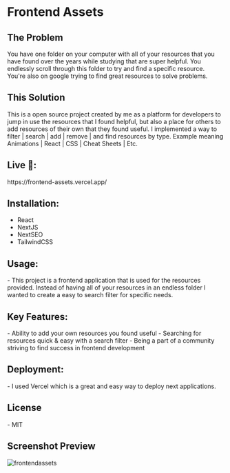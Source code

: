 <h1>Frontend Assets</h1>
<h2>The Problem</h2>
You have one folder on your computer with all of your resources that you have found over the years while studying that are super helpful. You endlessly scroll through this folder to try and find a specific resource. You're also on google trying to find great resources to solve problems.

<h2>This Solution</h2>
This is a open source project created by me as a platform for developers to jump in use the resources that I found helpful, but also a place for others to add resources of their own that they found useful. I implemented a way to filter | search | add | remove | and find resources by type. Example meaning Animations | React | CSS | Cheat Sheets | Etc. 


<h2>Live 🔗:</h2> https://frontend-assets.vercel.app/


<h2>Installation:</h2>
<ul>
  <li>React</li>
  <li>NextJS</li>
  <li>NextSEO</li>
  <li>TailwindCSS</li>
  </ul>
<h2>Usage:</h3>
  - This project is a frontend application that is used for the resources provided. Instead of having all of your resources in an endless folder I wanted to create a easy to search filter for specific needs.

<h2>Key Features:</h2>
  - Ability to add your own resources you found useful
  - Searching for resources quick & easy with a search filter
  - Being a part of a community striving to find success in frontend development

<h2>Deployment:</h2>
  - I used Vercel which is a great and easy way to deploy next applications.

<h2>License</h2>
  - MIT
<h2>Screenshot Preview</h2>

![frontendassets](https://github.com/dustinsoos/frontend-assets/assets/106705486/2de1c295-27ab-4096-92c2-fc90aa59ae59)


